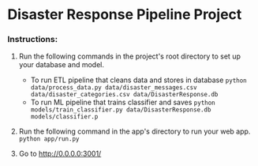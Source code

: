 # Disaster Response Pipeline Project

### Instructions:
1. Run the following commands in the project's root directory to set up your database and model.

    - To run ETL pipeline that cleans data and stores in database
        `python data/process_data.py data/disaster_messages.csv data/disaster_categories.csv data/DisasterResponse.db`
    - To run ML pipeline that trains classifier and saves
        `python models/train_classifier.py data/DisasterResponse.db models/classifier.p`

2. Run the following command in the app's directory to run your web app.
    `python app/run.py`

3. Go to http://0.0.0.0:3001/
